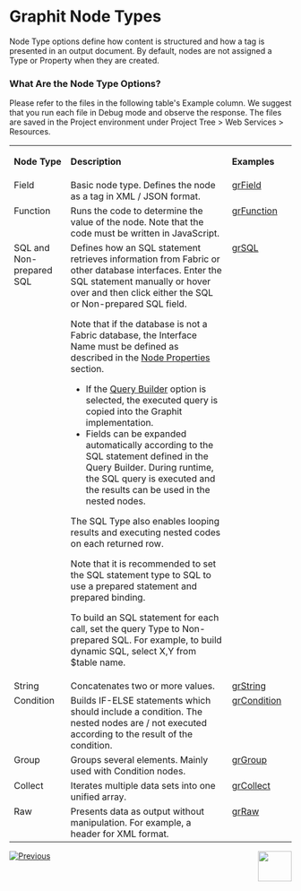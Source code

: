 # Graphit Node Types

Node Type options define how content is structured and how a tag is presented in an output document. By default, nodes are not assigned a Type or Property when they are created.
### What Are the Node Type Options?
Please refer to the files in the following table's Example column. We suggest that you run each file in Debug mode and observe the response. The files are saved in the Project environment under Project Tree > Web Services > Resources.

<table>
<tbody>
<tr>
<td valign="top" width="150pxl">
<p><strong>Node Type</strong></p>
</td>
<td valign="top" width="500pxl">
<p><strong>Description</strong></p>
</td>
<td valign="top" width="150pxl">
<p><strong>Examples</strong></p>
</td>
</tr>
<tr>
<td valign="top" width="50pxl">Field</td>
<td valign="top" width="900pxl">Basic node type. Defines the node as a tag in XML / JSON format.</td>
<td valign="top" width="50pxl"> 
    <a href="/articles/15_web_services_and_graphit/17_Graphit/10_graphit_examples.md#grfieldgraphit">grField</a>
</td>
</tr>
<tr>
<td valign="top" width="50pxl">Function</td>
<td valign="top" width="900pxl">Runs the code to determine the value of the node. Note that the code must be written in JavaScript.&nbsp;</td>
<td valign="top" width="50pxl"><a href="/articles/15_web_services_and_graphit/17_Graphit/10_graphit_examples.md#grfunctiongraphit">grFunction</a></td>
</tr>
<tr>
<td valign="top" width="50pxl">SQL and Non-prepared SQL</td>
<td valign="top" width="900pxl">Defines how an SQL statement retrieves information from Fabric or other database interfaces.
    Enter the SQL statement manually or hover over and then click either the SQL or Non-prepared SQL field. <No Type>  

Note that if the database is not a Fabric database, the Interface Name must be defined as described in the <a href="/articles/15_web_services_and_graphit/17_Graphit/04_graphit_node_properties.md">Node Properties</a> section. 
  

-  If the <a href="/articles/11_query_builder/01_query_builder_overview.md">Query Builder</a> option is selected, the executed query is copied into the Graphit implementation.
-  Fields can be expanded automatically according to the SQL statement defined in the Query Builder. During runtime, the SQL query is executed and the results can be used in the nested nodes. 

The SQL Type also enables looping results and executing nested codes on each returned row.&nbsp;&nbsp;<br />

Note that it is recommended to set the SQL statement type to SQL to use a prepared statement and prepared binding.&nbsp;<br />

To build an SQL statement for each call, set the query Type to Non-prepared SQL. For example, to build dynamic SQL, select X,Y from $table name.</td>
<td valign="top" width="50pxl"><a href="/articles/15_web_services_and_graphit/17_Graphit/10_graphit_examples.md#grsqlgraphit">grSQL</a></td>
</tr>
<tr>
<td valign="top" width="50pxl">String</td>
<td valign="top" width="900pxl">Concatenates two or more values.&nbsp;</td>
<td valign="top" width="50pxl"><a href="/articles/15_web_services_and_graphit/17_Graphit/10_graphit_examples.md#grstringgraphit">grString</a></td>
</tr>
<tr>
<td valign="top" width="50pxl">Condition</td>
<td valign="top" width="900pxl">Builds IF-ELSE statements which should include a condition. The nested nodes are / not executed according to the result of the condition.&nbsp;</td>
<td valign="top" width="50pxl"><a href="/articles/15_web_services_and_graphit/17_Graphit/10_graphit_examples.md#grconditiongraphit">grCondition</a></td>
</tr>
<tr>
<td valign="top" width="50pxl">Group&nbsp;</td>
<td valign="top" width="900pxl">Groups several elements. Mainly used with Condition nodes.</td>
<td valign="top" width="50pxl"><a href="/articles/15_web_services_and_graphit/17_Graphit/10_graphit_examples.md#grgroupgraphit">grGroup</a></td>
</tr>
<tr>
<td valign="top" width="50pxl">Collect</td>
<td valign="top" width="900pxl">Iterates multiple data sets into one unified array.&nbsp;</td>
<td valign="top" width="50pxl"><a href="/articles/15_web_services_and_graphit/17_Graphit/10_graphit_examples.md#grcollectgraphit">grCollect</a></td>
</tr>
<tr>
<td valign="top" width="50pxl">Raw</td>
<td valign="top" width="900pxl">Presents data as output without manipulation. For example, a header for XML format.&nbsp;</td>
<td valign="top" width="50pxl"><a href="/articles/15_web_services_and_graphit/17_Graphit/10_graphit_examples.md#grrawgraphit">grRaw</a></td>

</tr>
</tbody>
</table>


[![Previous](/articles/images/Previous.png)](/articles/15_web_services_and_graphit/17_Graphit/02_create_and_edit_a_graphit_file.md)[<img align="right" width="60" height="54" src="/articles/images/Next.png">](/articles/15_web_services_and_graphit/17_Graphit/04_graphit_node_properties.md)

